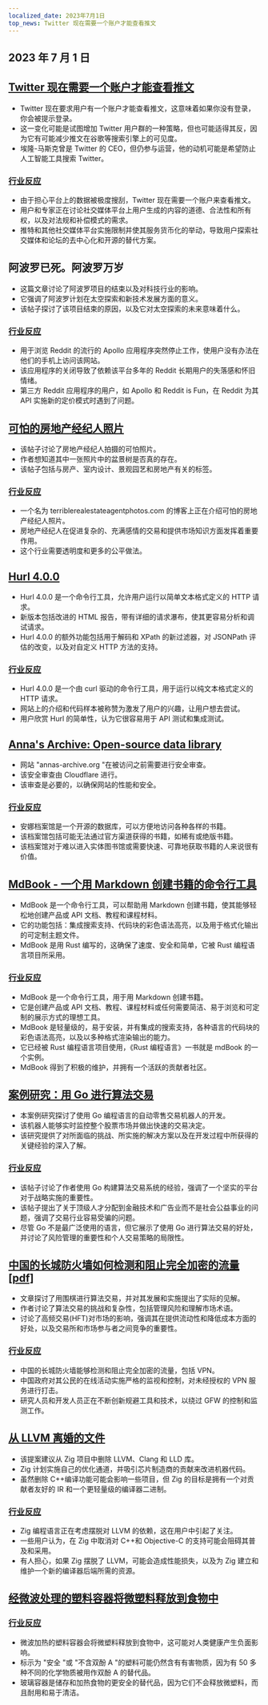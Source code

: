 ```yaml
---
localized_date: 2023年7月1日
top_news: Twitter 现在需要一个账户才能查看推文
---
```


## 2023 年 7 月 1 日

## [Twitter 现在需要一个账户才能查看推文](https://techcrunch.com/2023/06/30/twitter-now-requires-an-account-to-view-tweets/)

- Twitter 现在要求用户有一个账户才能查看推文，这意味着如果你没有登录，你会被提示登录。
- 这一变化可能是试图增加 Twitter 用户群的一种策略，但也可能适得其反，因为它有可能减少推文在谷歌等搜索引擎上的可见度。
- 埃隆-马斯克曾是 Twitter 的 CEO，但仍参与运营，他的动机可能是希望防止人工智能工具搜索 Twitter。

### [行业反应](http://news.ycombinator.com/item?id=36540957)

- 由于担心平台上的数据被极度搜刮，Twitter 现在需要一个账户来查看推文。
- 用户和专家正在讨论社交媒体平台上用户生成的内容的道德、合法性和所有权，以及对法规和补偿模式的需求。
- 推特和其他社交媒体平台实施限制并使其服务货币化的举动，导致用户探索社交媒体和论坛的去中心化和开源的替代方案。

## 阿波罗已死。阿波罗万岁

- 这篇文章讨论了阿波罗项目的结束以及对科技行业的影响。
- 它强调了阿波罗计划在太空探索和新技术发展方面的意义。
- 该帖子探讨了该项目结束的原因，以及它对太空探索的未来意味着什么。

### [行业反应](http://news.ycombinator.com/item?id=36543894)

- 用于浏览 Reddit 的流行的 Apollo 应用程序突然停止工作，使用户没有办法在他们的手机上访问该网站。
- 该应用程序的关闭导致了依赖该平台多年的 Reddit 长期用户的失落感和怀旧情绪。
- 第三方 Reddit 应用程序的用户，如 Apollo 和 Reddit is Fun，在 Reddit 为其 API 实施新的定价模式时遇到了问题。

## [可怕的房地产经纪人照片](https://terriblerealestateagentphotos.com)

- 该帖子讨论了房地产经纪人拍摄的可怕照片。
- 作者想知道其中一张照片中的盆景树是否真的存在。
- 该帖子包括与房产、室内设计、景观园艺和房地产有关的标签。

### [行业反应](http://news.ycombinator.com/item?id=36533193)

- 一个名为 terriblerealestateagentphotos.com 的博客上正在介绍可怕的房地产经纪人照片。
- 房地产经纪人在促进复杂的、充满感情的交易和提供市场知识方面发挥着重要作用。
- 这个行业需要透明度和更多的公平做法。

## [Hurl 4.0.0](https://hurl.dev/blog/2023/06/30/announcing-hurl-4.0.0.html)

- Hurl 4.0.0 是一个命令行工具，允许用户运行以简单文本格式定义的 HTTP 请求。
- 新版本包括改进的 HTML 报告，带有详细的请求瀑布，使其更容易分析和调试请求。
- Hurl 4.0.0 的额外功能包括用于解码和 XPath 的新过滤器，对 JSONPath 评估的改变，以及对自定义 HTTP 方法的支持。

### [行业反应](http://news.ycombinator.com/item?id=36539144)

- Hurl 4.0.0 是一个由 curl 驱动的命令行工具，用于运行以纯文本格式定义的 HTTP 请求。
- 网站上的介绍和代码样本被称赞为激发了用户的兴趣，让用户想去尝试。
- 用户欣赏 Hurl 的简单性，认为它很容易用于 API 测试和集成测试。

## [Anna's Archive: Open-source data library](https://annas-archive.org/)

- 网站 "annas-archive.org "在被访问之前需要进行安全审查。
- 该安全审查由 Cloudflare 进行。
- 该审查是必要的，以确保网站的性能和安全。

### [行业反应](http://news.ycombinator.com/item?id=36530662)

- 安娜档案馆是一个开源的数据库，可以方便地访问各种各样的书籍。
- 该档案馆包括可能无法通过官方渠道获得的书籍，如稀有或绝版书籍。
- 该档案馆对于难以进入实体图书馆或需要快速、可靠地获取书籍的人来说很有价值。

## [MdBook - 一个用 Markdown 创建书籍的命令行工具](https://rust-lang.github.io/mdBook/)

- MdBook 是一个命令行工具，可以帮助用 Markdown 创建书籍，使其能够轻松地创建产品或 API 文档、教程和课程材料。
- 它的功能包括：集成搜索支持、代码块的彩色语法高亮，以及用于格式化输出的可定制主题文件。
- MdBook 是用 Rust 编写的，这确保了速度、安全和简单，它被 Rust 编程语言项目所采用。

### [行业反应](http://news.ycombinator.com/item?id=36528984)

- MdBook 是一个命令行工具，用于用 Markdown 创建书籍。
- 它是创建产品或 API 文档、教程、课程材料或任何需要简洁、易于浏览和可定制的展示方式的理想工具。
- MdBook 是轻量级的，易于安装，并有集成的搜索支持，各种语言的代码块的彩色语法高亮，以及以多种格式渲染输出的能力。
- 它已经被 Rust 编程语言项目使用，《Rust 编程语言》一书就是 mdBook 的一个实例。
- MdBook 得到了积极的维护，并拥有一个活跃的贡献者社区。

## [案例研究：用 Go 进行算法交易](https://polygon.io/blog/case-study-algorithmict-trading-with-go/)

- 本案例研究探讨了使用 Go 编程语言的自动零售交易机器人的开发。
- 该机器人能够实时监控整个股票市场并做出快速的交易决定。
- 该研究提供了对所面临的挑战、所实施的解决方案以及在开发过程中所获得的关键经验的深入了解。

### [行业反应](http://news.ycombinator.com/item?id=36539235)

- 该帖子讨论了作者使用 Go 构建算法交易系统的经验，强调了一个坚实的平台对于战略实施的重要性。
- 该帖子提出了关于顶级人才分配到金融技术和广告业而不是社会公益事业的问题，强调了交易行业容易受骗的问题。
- 尽管 Go 不是最广泛使用的语言，但它展示了使用 Go 进行算法交易的好处，并讨论了风险管理的重要性和个人交易策略的局限性。

## [中国的长城防火墙如何检测和阻止完全加密的流量[pdf]](https://gfw.report/publications/usenixsecurity23/data/paper/paper.pdf)

- 文章探讨了用围棋进行算法交易，并对其发展和实施提出了实际的见解。
- 作者讨论了算法交易的挑战和复杂性，包括管理风险和理解市场术语。
- 讨论了高频交易(HFT)对市场的影响，强调其在提供流动性和降低成本方面的好处，以及交易所和市场参与者之间竞争的重要性。

### [行业反应](http://news.ycombinator.com/item?id=36531485)

- 中国的长城防火墙能够检测和阻止完全加密的流量，包括 VPN。
- 中国政府对其公民的在线活动实施严格的监视和控制，对未经授权的 VPN 服务进行打击。
- 研究人员和开发人员正在不断创新规避工具和技术，以绕过 GFW 的控制和监测工作。

## [从 LLVM 离婚的文件](https://github.com/ziglang/zig/issues/16270)

- 该提案建议从 Zig 项目中删除 LLVM、Clang 和 LLD 库。
- Zig 计划实施自己的优化通道，并吸引芯片制造商的贡献来改进机器代码。
- 虽然删除 C++编译功能可能会影响一些项目，但 Zig 的目标是拥有一个对贡献者友好的 IR 和一个更轻量级的编译器二进制。

### [行业反应](http://news.ycombinator.com/item?id=36529456)

- Zig 编程语言正在考虑摆脱对 LLVM 的依赖，这在用户中引起了关注。
- 一些用户认为，在 Zig 中取消对 C++和 Objective-C 的支持可能会阻碍其普及和采用。
- 有人担心，如果 Zig 摆脱了 LLVM，可能会造成性能损失，以及为 Zig 建立和维护一个新的编译器后端所需的资源。

## [经微波处理的塑料容器将微塑料释放到食物中](https://pubs.acs.org/doi/10.1021/acs.est.3c01942)

### [行业反应](http://news.ycombinator.com/item?id=36532812)

- 微波加热的塑料容器会将微塑料释放到食物中，这可能对人类健康产生负面影响。
- 标示为 "安全 "或 "不含双酚 A "的塑料可能仍然含有有害物质，因为有 50 多种不同的化学物质被用作双酚 A 的替代品。
- 玻璃容器是储存和加热食物的更安全的替代品，因为它们不会释放微塑料，而且耐用和易于清洁。
